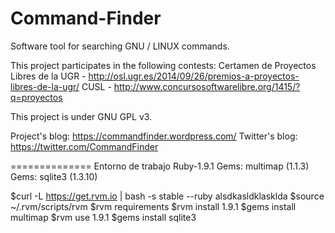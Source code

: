 Command-Finder
==============

Software tool for searching GNU / LINUX commands.

This project participates in the following contests:
Certamen de Proyectos Libres de la UGR - http://osl.ugr.es/2014/09/26/premios-a-proyectos-libres-de-la-ugr/
CUSL - http://www.concursosoftwarelibre.org/1415/?q=proyectos

This project is under GNU GPL v3.

Project's blog: https://commandfinder.wordpress.com/
Twitter's blog: https://twitter.com/CommandFinder

==============
Entorno de trabajo
	Ruby-1.9.1
	Gems: multimap (1.1.3)
	Gems: sqlite3 (1.3.10)

$curl -L https://get.rvm.io | bash -s stable --ruby
alsdkasldklasklda
$source ~/.rvm/scripts/rvm
$rvm requirements
$rvm install 1.9.1
$gems install multimap
$rvm use 1.9.1
$gems install sqlite3

